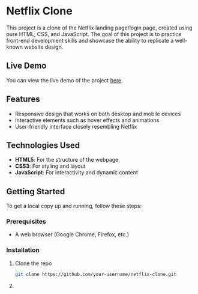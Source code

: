 # Netflix Clone

This project is a clone of the Netflix landing page/login page, created using pure HTML, CSS, and JavaScript. The goal of this project is to practice front-end development skills and showcase the ability to replicate a well-known website design.

## Live Demo

You can view the live demo of the project [here](your-live-demo-link).

## Features

- Responsive design that works on both desktop and mobile devices
- Interactive elements such as hover effects and animations
- User-friendly interface closely resembling Netflix

## Technologies Used

- **HTML5**: For the structure of the webpage
- **CSS3**: For styling and layout
- **JavaScript**: For interactivity and dynamic content

## Getting Started

To get a local copy up and running, follow these steps:

### Prerequisites

- A web browser (Google Chrome, Firefox, etc.)

### Installation

1. Clone the repo
   ```sh
   git clone https://github.com/your-username/netflix-clone.git

2. 
